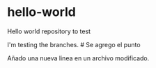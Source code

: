 # hello-world
Hello world repository to test

I'm testing the branches. # Se agrego el punto

Añado una nueva linea en un archivo modificado.